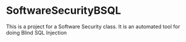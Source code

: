 # SoftwareSecurityBSQL
This is a project for a Software Security class. It is an automated tool for doing Blind SQL Injection
